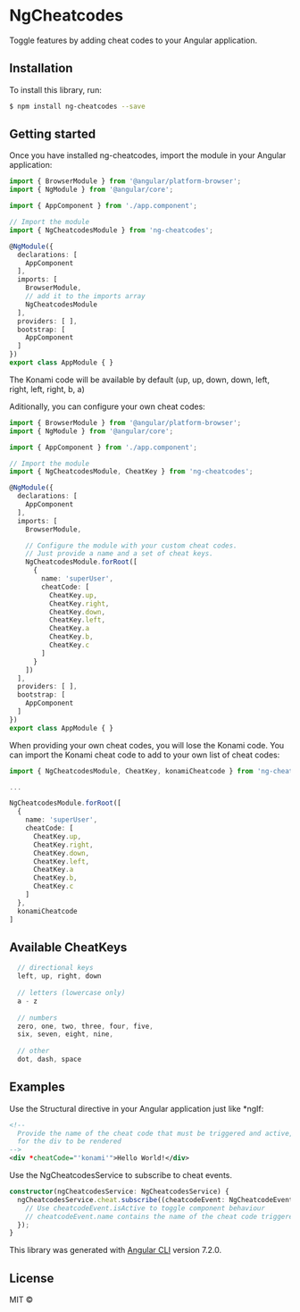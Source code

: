 # NgCheatcodes

Toggle features by adding cheat codes to your Angular application.

## Installation

To install this library, run:

```bash
$ npm install ng-cheatcodes --save
```

## Getting started

Once you have installed ng-cheatcodes, import the module in your Angular application:

```typescript
import { BrowserModule } from '@angular/platform-browser';
import { NgModule } from '@angular/core';

import { AppComponent } from './app.component';

// Import the module
import { NgCheatcodesModule } from 'ng-cheatcodes';

@NgModule({
  declarations: [
    AppComponent
  ],
  imports: [
    BrowserModule,
    // add it to the imports array
    NgCheatcodesModule
  ],
  providers: [ ],
  bootstrap: [
    AppComponent
  ]
})
export class AppModule { }
```
The Konami code will be available by default (up, up, down, down, left, right, left, right, b, a)

Aditionally, you can configure your own cheat codes:

```typescript
import { BrowserModule } from '@angular/platform-browser';
import { NgModule } from '@angular/core';

import { AppComponent } from './app.component';

// Import the module
import { NgCheatcodesModule, CheatKey } from 'ng-cheatcodes';

@NgModule({
  declarations: [
    AppComponent
  ],
  imports: [
    BrowserModule,

    // Configure the module with your custom cheat codes.
    // Just provide a name and a set of cheat keys.
    NgCheatcodesModule.forRoot([
      {
        name: 'superUser',
        cheatCode: [
          CheatKey.up,
          CheatKey.right,
          CheatKey.down,
          CheatKey.left,
          CheatKey.a
          CheatKey.b,
          CheatKey.c
        ]
      }
    ])
  ],
  providers: [ ],
  bootstrap: [
    AppComponent
  ]
})
export class AppModule { }
```

When providing your own cheat codes, you will lose the Konami code. You can import the Konami cheat code to add to your own list of cheat codes:

```typescript
import { NgCheatcodesModule, CheatKey, konamiCheatcode } from 'ng-cheatcodes';

...

NgCheatcodesModule.forRoot([
  {
    name: 'superUser',
    cheatCode: [
      CheatKey.up,
      CheatKey.right,
      CheatKey.down,
      CheatKey.left,
      CheatKey.a
      CheatKey.b,
      CheatKey.c
    ]
  },
  konamiCheatcode
]
```

## Available CheatKeys

```typescript
  // directional keys
  left, up, right, down
  
  // letters (lowercase only)
  a - z
  
  // numbers
  zero, one, two, three, four, five,
  six, seven, eight, nine,
  
  // other
  dot, dash, space
```

## Examples

Use the Structural directive in your Angular application just like *ngIf:

```xml
<!--
  Provide the name of the cheat code that must be triggered and active,
  for the div to be rendered
-->
<div *cheatCode="'konami'">Hello World!</div>
```

Use the NgCheatcodesService to subscribe to cheat events.

```typescript
constructor(ngCheatcodesService: NgCheatcodesService) {
  ngCheatcodesService.cheat.subscribe((cheatcodeEvent: NgCheatcodeEvent) => {
    // Use cheatcodeEvent.isActive to toggle component behaviour
    // cheatcodeEvent.name contains the name of the cheat code triggered
  });
}
```

This library was generated with [Angular CLI](https://github.com/angular/angular-cli) version 7.2.0.

## License

MIT ©
